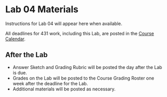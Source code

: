 # Lab 04 Materials

Instructions for Lab 04 will appear here when available.

All deadlines for 431 work, including this Lab, are posted in the [Course Calendar](https://thomaselove.github.io/431/calendar.html).

## After the Lab

- Answer Sketch and Grading Rubric will be posted the day after the Lab is due.
- Grades on the Lab will be posted to the Course Grading Roster one week after the deadline for the Lab.
- Additional materials will be posted as necessary.
